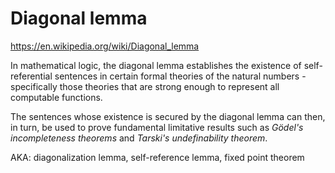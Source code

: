 # Diagonal lemma

https://en.wikipedia.org/wiki/Diagonal_lemma

In mathematical logic, the diagonal lemma establishes the existence of self-referential sentences in certain formal theories of the natural numbers - specifically those theories that are strong enough to represent all computable functions.

The sentences whose existence is secured by the diagonal lemma can then, in turn, be used to prove fundamental limitative results such as *Gödel's incompleteness theorems* and *Tarski's undefinability theorem*.

AKA: diagonalization lemma, self-reference lemma, fixed point theorem
